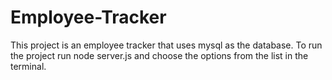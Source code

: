 # Employee-Tracker
This project is an employee tracker that uses mysql as the database. To run the project run node server.js and choose the options from the list in the terminal.
